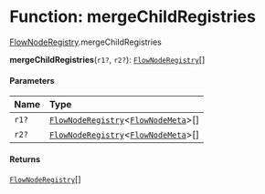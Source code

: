 # Function: mergeChildRegistries

[FlowNodeRegistry](/en/auto-docs/free-layout-editor/modules/FlowNodeRegistry.md).mergeChildRegistries

**mergeChildRegistries**(`r1?`, `r2?`): [`FlowNodeRegistry`](/en/auto-docs/free-layout-editor/interfaces/FlowNodeRegistry-1.md)\[]

#### Parameters

| Name | Type |
| :------ | :------ |
| `r1?` | [`FlowNodeRegistry`](/en/auto-docs/free-layout-editor/interfaces/FlowNodeRegistry-1.md)<[`FlowNodeMeta`](/en/auto-docs/free-layout-editor/interfaces/FlowNodeMeta.md)>\[] |
| `r2?` | [`FlowNodeRegistry`](/en/auto-docs/free-layout-editor/interfaces/FlowNodeRegistry-1.md)<[`FlowNodeMeta`](/en/auto-docs/free-layout-editor/interfaces/FlowNodeMeta.md)>\[] |

#### Returns

[`FlowNodeRegistry`](/en/auto-docs/free-layout-editor/interfaces/FlowNodeRegistry-1.md)\[]
